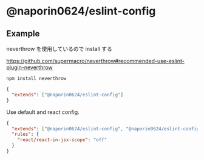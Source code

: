 # @naporin0624/eslint-config

## Example

neverthrow を使用しているので install する

https://github.com/supermacro/neverthrow#recommended-use-eslint-plugin-neverthrow

```shell
npm install neverthrow
```


```json
{
  "extends": ["@naporin0624/eslint-config"]
}
```

Use default and react config.

```json
{
  "extends": ["@naporin0624/eslint-config", "@naporin0624/eslint-config/react"],
  "rules": {
    "react/react-in-jsx-scope": "off"
  }
}
```
